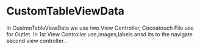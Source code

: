 # CustomTableViewData
In  CustmoTableViewData we use two View Controller, Cocoatouch File use  for Outlet.    In 1st View Controller use,images,labels ansd its  to the navigate second view controller .

